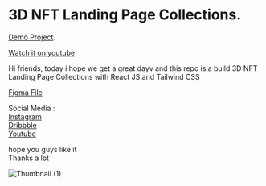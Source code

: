 # 3D NFT Landing Page Collections.

[Demo Project](https://3d-nft.netlify.app/).

[Watch it on youtube](https://youtu.be/Oe7MWQ0-kfA)

Hi friends, today i hope we get a great dayv and this repo is a build 3D NFT Landing Page Collections with React JS and Tailwind CSS

[Figma File](https://www.figma.com/community/file/1121655354645544040)

Social Media : \
[Instagram](https://www.instagram.com/bedddev/) \
[Dribbble](https://dribbble.com/bedddev) \
[Youtube](https://www.youtube.com/channel/UC_XQkWu_EPqam4vHdvh058A)

hope you guys like it\
Thanks a lot

![Thumbnail (1)](https://user-images.githubusercontent.com/78606852/175220220-10d433dc-a6cc-4380-a827-0a9da1bbfe74.png)
